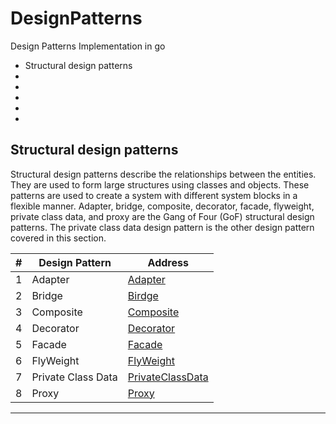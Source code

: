 # DesignPatterns
Design Patterns Implementation in go

* Structural design patterns
* 
*
*
*
*

## Structural design patterns
Structural design patterns describe the relationships between the entities. They are used to
form large structures using classes and objects. These patterns are used to create a system
with different system blocks in a flexible manner. Adapter, bridge, composite, decorator,
facade, flyweight, private class data, and proxy are the Gang of Four (GoF) structural
design patterns. The private class data design pattern is the other design pattern covered in
this section.

| #  | Design Pattern                      | Address                                           |
|----|-------------------------------------|---------------------------------------------------|
| 1  | Adapter                             | [Adapter](/Structural/Adapter)                    |
| 2  | Bridge                              | [Birdge](/Structural/Birdge)                      |
| 3  | Composite                           | [Composite](/Structural/Composite)                |
| 4  | Decorator                           | [Decorator](/Structural/Decorator)                |
| 5  | Facade                              | [Facade](/Structural/Facade)                      |
| 6  | FlyWeight                           | [FlyWeight](/Structural/FlyWeight)                |
| 7  | Private Class Data                  | [PrivateClassData](/Structural/PrivateClassData)  |
| 8  | Proxy                               | [Proxy](/Structural/Proxy)                        |
------------------------------------------------------------------------------------------------
